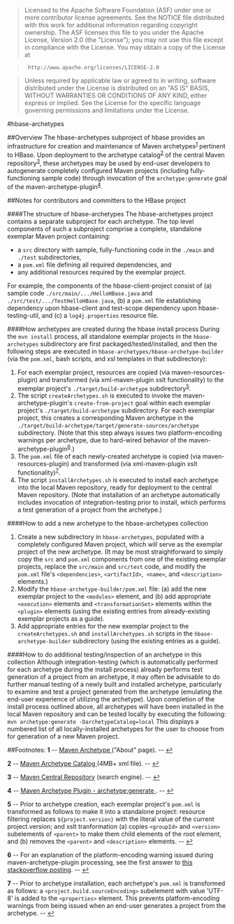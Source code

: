 > Licensed to the Apache Software Foundation (ASF) under one
or more contributor license agreements.  See the NOTICE file
distributed with this work for additional information
regarding copyright ownership.  The ASF licenses this file
 to you under the Apache License, Version 2.0 (the
"License"); you may not use this file except in compliance
with the License.  You may obtain a copy of the License at

>      http://www.apache.org/licenses/LICENSE-2.0

> Unless required by applicable law or agreed to in writing, software
distributed under the License is distributed on an "AS IS" BASIS,
WITHOUT WARRANTIES OR CONDITIONS OF ANY KIND, either express or implied.
See the License for the specific language governing permissions and
limitations under the License.

#hbase-archetypes

##Overview
The hbase-archetypes subproject of hbase provides an infrastructure for
creation and maintenance of Maven archetypes<sup id="a1">[1](#f1)</sup>
pertinent to HBase. Upon deployment to the archetype
catalog<sup id="a2">[2](#f2)</sup> of the central Maven
repository<sup id="a3">[3](#f3)</sup>, these archetypes may be used by
end-user developers to autogenerate completely configured Maven projects
(including fully-functioning sample code) through invocation of the
`archetype:generate` goal of the
maven-archetype-plugin<sup id="a4">[4](#f4)</sup>.

##Notes for contributors and committers to the HBase project

####The structure of hbase-archetypes
The hbase-archetypes project contains a separate subproject for each archetype.
The top level components of such a subproject comprise a complete, standalone
exemplar Maven project containing:

- a `src` directory with sample, fully-functioning code in the `./main` and
`./test` subdirectories,
- a `pom.xml` file defining all required dependencies, and
- any additional resources required by the exemplar project.

For example, the components of the hbase-client-project consist of (a) sample
code `./src/main/.../HelloHBase.java` and `./src/test/.../TestHelloHBase.java`,
(b) a `pom.xml` file establishing dependency upon hbase-client and test-scope
dependency upon hbase-testing-util, and (c) a `log4j.properties` resource file.

####How archetypes are created during the hbase install process
During the `mvn install` process, all standalone exemplar projects in the
`hbase-archetypes` subdirectory are first packaged/tested/installed, and then
the following steps are executed in `hbase-archetypes/hbase-archetype-builder`
(via the `pom.xml`, bash scripts, and xsl templates in that subdirectory):

1. For each exemplar project, resources are copied (via 
maven-resources-plugin) and transformed (via xml-maven-plugin xslt
functionality) to the exemplar project's `./target/build-archetype`
subdirectory<sup id="a5">[5](#f5)</sup>.
2. The script `createArchetypes.sh` is executed to invoke the
maven-archetype-plugin's `create-from-project` goal within each exemplar
project's `./target/build-archetype` subdirectory. For each exemplar
project, this creates a corresponding Maven archetype in the
`./target/build-archetype/target/generate-sources/archetype` subdirectory.
(Note that this step always issues two platform-encoding warnings per
archetype, due to hard-wired behavior of the
maven-archetype-plugin<sup id="a6">[6](#f6)</sup>.)
3. The `pom.xml` file of each newly-created archetype is copied (via
maven-resources-plugin) and transformed (via xml-maven-plugin xslt 
functionality)<sup id="a7">[7](#f7)</sup>.
4. The script `installArchetypes.sh` is executed to install each archetype
into the local Maven repository, ready for deployment to the central Maven
repository. (Note that installation of an archetype automatically includes
invocation of integration-testing prior to install, which performs a test
generation of a project from the archetype.)

####How to add a new archetype to the hbase-archetypes collection
1. Create a new subdirectory in `hbase-archetypes`, populated with a
completely configured Maven project, which will serve as the exemplar project
of the new archetype. (It may be most straightforward to simply copy the `src`
and `pom.xml` components from one of the existing exemplar projects, replace
the `src/main` and `src/test` code, and modify the `pom.xml` file's
`<dependencies>`, `<artifactId>`,` <name>`, and `<description>` elements.)
2. Modify the `hbase-archetype-builder/pom.xml` file: (a) add the new exemplar
project to the `<modules>` element, and (b) add appropriate `<execution>`
elements and `<transformationSet>` elements within the `<plugin>` elements
(using the existing entries from already-existing exemplar projects as a guide).
3. Add appropriate entries for the new exemplar project to the
`createArchetypes.sh` and `installArchetypes.sh` scripts in the
`hbase-archetype-builder` subdirectory (using the existing entries as a guide).

####How to do additional testing/inspection of an archetype in this collection
Although integration-testing (which is automatically performed for each
archetype during the install process) already performs test generation of a
project from an archetype, it may often be advisable to do further manual
testing of a newly built and installed archetype, particularly to examine and
test a project generated from the archetype (emulating the end-user experience
of utilizing the archetype). Upon completion of the install process outlined
above, all archetypes will have been installed in the local Maven repository
and can be tested locally by executing the following:
    `mvn archetype:generate -DarchetypeCatalog=local`
This displays a numbered list of all locally-installed archetypes for the user
to choose from for generation of a new Maven project.

##Footnotes:
<b id="f1">1</b> -- [Maven Archetype
](http://maven.apache.org/archetype/index.html) ("About" page).
-- [↩](#a1)

<b id="f2">2</b> -- [Maven Archetype Catalog
](http://repo1.maven.org/maven2/archetype-catalog.xml) (4MB+ xml file).
-- [↩](#a2)

<b id="f3">3</b> -- [Maven Central Repository](http://search.maven.org/)
(search engine).
-- [↩](#a3)

<b id="f4">4</b> -- [Maven Archetype Plugin - archetype:generate
](http://maven.apache.org/archetype/maven-archetype-plugin/generate-mojo.html).
-- [↩](#a4)

<b id="f5">5</b> -- Prior to archetype creation, each exemplar project's 
    `pom.xml` is transformed as follows to make it into a standalone project:
    resource filtering replaces `${project.version}` with the literal value of
    the current project.version; and xslt tranformation (a) copies `<groupId>`
    and `<version>` subelements of `<parent>` to make them child elements of the
    root element, and (b) removes the `<parent>` and `<description>` elements.
    -- [↩](#a5)

<b id="f6">6</b> -- For an explanation of the platform-encoding warning issued
    during maven-archetype-plugin processing, see the first answer to [this
    stackoverflow posting](http://stackoverflow.com/a/24161287/4112172).
    -- [↩](#a6)

<b id="f7">7</b> -- Prior to archetype installation, each archetype's `pom.xml`
    is transformed as follows: a `<project.build.sourceEncoding>` subelement
    with value 'UTF-8' is added to the `<properties>` element. This prevents
    platform-encoding warnings from being issued when an end-user generates
    a project from the archetype.
    -- [↩](#a7)
